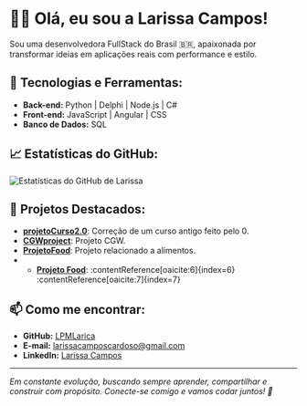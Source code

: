 # 👩‍💻 Olá, eu sou a Larissa Campos!

Sou uma desenvolvedora FullStack do Brasil 🇧🇷, apaixonada por transformar ideias em aplicações reais com performance e estilo.

## 🚀 Tecnologias e Ferramentas:

- **Back-end:** Python | Delphi | Node.js | C#
- **Front-end:** JavaScript | Angular | CSS
- **Banco de Dados:** SQL

## 📈 Estatísticas do GitHub:

![Estatísticas do GitHub de Larissa](https://github-readme-stats.vercel.app/api?username=LPMLarica&show_icons=true&theme=radical)

## 📂 Projetos Destacados:

- [**projetoCurso2.0**](https://github.com/LPMLarica/projetoCurso2.0): Correção de um curso antigo feito pelo 0.
- [**CGWproject**](https://github.com/LPMLarica/CGWproject): Projeto CGW.
- [**ProjetoFood**](https://github.com/LPMLarica/ProjetoFood): Projeto relacionado a alimentos.
- - [**Projeto Food**](https://github.com/LPMLarica/ProjetoFood): :contentReference[oaicite:6]{index=6}&#8203;:contentReference[oaicite:7]{index=7}

## 📫 Como me encontrar:

- **GitHub:** [LPMLarica](https://github.com/LPMLarica)
- **E-mail:** [larissacamposcardoso@gmail.com](mailto:larissacamposcardoso@gmail.com)
- **LinkedIn:** [Larissa Campos]([https://www.linkedin.com/in/seu-perfil](https://www.linkedin.com/in/larissa-campos-a70284239))

---

*Em constante evolução, buscando sempre aprender, compartilhar e construir com propósito. Conecte-se comigo e vamos codar juntos! 🚀*




